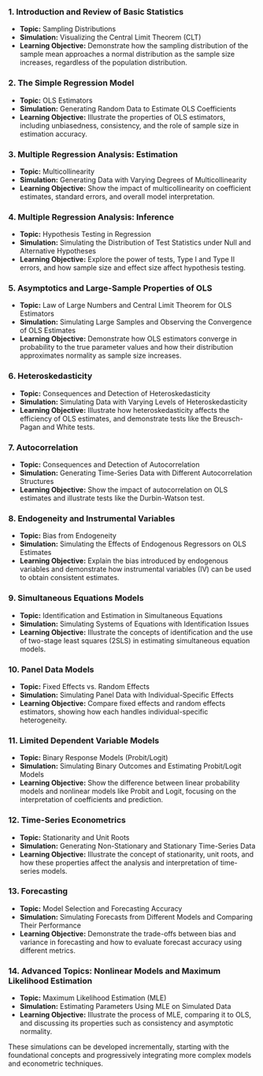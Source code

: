 

### 1. **Introduction and Review of Basic Statistics**
   - **Topic:** Sampling Distributions
   - **Simulation:** Visualizing the Central Limit Theorem (CLT)
   - **Learning Objective:** Demonstrate how the sampling distribution of the sample mean approaches a normal distribution as the sample size increases, regardless of the population distribution.

### 2. **The Simple Regression Model**
   - **Topic:** OLS Estimators
   - **Simulation:** Generating Random Data to Estimate OLS Coefficients
   - **Learning Objective:** Illustrate the properties of OLS estimators, including unbiasedness, consistency, and the role of sample size in estimation accuracy.

### 3. **Multiple Regression Analysis: Estimation**
   - **Topic:** Multicollinearity
   - **Simulation:** Generating Data with Varying Degrees of Multicollinearity
   - **Learning Objective:** Show the impact of multicollinearity on coefficient estimates, standard errors, and overall model interpretation.

### 4. **Multiple Regression Analysis: Inference**
   - **Topic:** Hypothesis Testing in Regression
   - **Simulation:** Simulating the Distribution of Test Statistics under Null and Alternative Hypotheses
   - **Learning Objective:** Explore the power of tests, Type I and Type II errors, and how sample size and effect size affect hypothesis testing.

### 5. **Asymptotics and Large-Sample Properties of OLS**
   - **Topic:** Law of Large Numbers and Central Limit Theorem for OLS Estimators
   - **Simulation:** Simulating Large Samples and Observing the Convergence of OLS Estimates
   - **Learning Objective:** Demonstrate how OLS estimators converge in probability to the true parameter values and how their distribution approximates normality as sample size increases.

### 6. **Heteroskedasticity**
   - **Topic:** Consequences and Detection of Heteroskedasticity
   - **Simulation:** Simulating Data with Varying Levels of Heteroskedasticity
   - **Learning Objective:** Illustrate how heteroskedasticity affects the efficiency of OLS estimates, and demonstrate tests like the Breusch-Pagan and White tests.

### 7. **Autocorrelation**
   - **Topic:** Consequences and Detection of Autocorrelation
   - **Simulation:** Generating Time-Series Data with Different Autocorrelation Structures
   - **Learning Objective:** Show the impact of autocorrelation on OLS estimates and illustrate tests like the Durbin-Watson test.

### 8. **Endogeneity and Instrumental Variables**
   - **Topic:** Bias from Endogeneity
   - **Simulation:** Simulating the Effects of Endogenous Regressors on OLS Estimates
   - **Learning Objective:** Explain the bias introduced by endogenous variables and demonstrate how instrumental variables (IV) can be used to obtain consistent estimates.

### 9. **Simultaneous Equations Models**
   - **Topic:** Identification and Estimation in Simultaneous Equations
   - **Simulation:** Simulating Systems of Equations with Identification Issues
   - **Learning Objective:** Illustrate the concepts of identification and the use of two-stage least squares (2SLS) in estimating simultaneous equation models.

### 10. **Panel Data Models**
   - **Topic:** Fixed Effects vs. Random Effects
   - **Simulation:** Simulating Panel Data with Individual-Specific Effects
   - **Learning Objective:** Compare fixed effects and random effects estimators, showing how each handles individual-specific heterogeneity.

### 11. **Limited Dependent Variable Models**
   - **Topic:** Binary Response Models (Probit/Logit)
   - **Simulation:** Simulating Binary Outcomes and Estimating Probit/Logit Models
   - **Learning Objective:** Show the difference between linear probability models and nonlinear models like Probit and Logit, focusing on the interpretation of coefficients and prediction.

### 12. **Time-Series Econometrics**
   - **Topic:** Stationarity and Unit Roots
   - **Simulation:** Generating Non-Stationary and Stationary Time-Series Data
   - **Learning Objective:** Illustrate the concept of stationarity, unit roots, and how these properties affect the analysis and interpretation of time-series models.

### 13. **Forecasting**
   - **Topic:** Model Selection and Forecasting Accuracy
   - **Simulation:** Simulating Forecasts from Different Models and Comparing Their Performance
   - **Learning Objective:** Demonstrate the trade-offs between bias and variance in forecasting and how to evaluate forecast accuracy using different metrics.

### 14. **Advanced Topics: Nonlinear Models and Maximum Likelihood Estimation**
   - **Topic:** Maximum Likelihood Estimation (MLE)
   - **Simulation:** Estimating Parameters Using MLE on Simulated Data
   - **Learning Objective:** Illustrate the process of MLE, comparing it to OLS, and discussing its properties such as consistency and asymptotic normality.

These simulations can be developed incrementally, starting with the foundational concepts and progressively integrating more complex models and econometric techniques.